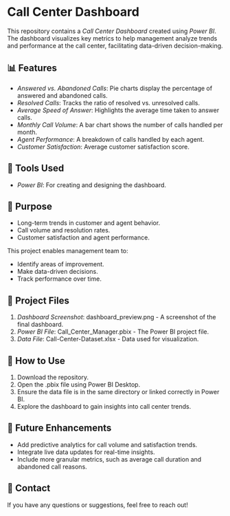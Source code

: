 # Call Center Dashboard

This repository contains a *Call Center Dashboard* created using *Power BI*. The dashboard visualizes key metrics to help management analyze trends and performance at the call center, facilitating data-driven decision-making.

## 📊 Features

- *Answered vs. Abandoned Calls*: Pie charts display the percentage of answered and abandoned calls.
- *Resolved Calls*: Tracks the ratio of resolved vs. unresolved calls.
- *Average Speed of Answer*: Highlights the average time taken to answer calls.
- *Monthly Call Volume*: A bar chart shows the number of calls handled per month.
- *Agent Performance*: A breakdown of calls handled by each agent.
- *Customer Satisfaction*: Average customer satisfaction score.

## 🔧 Tools Used

- *Power BI*: For creating and designing the dashboard.

## 🚀 Purpose

- Long-term trends in customer and agent behavior.
- Call volume and resolution rates.
- Customer satisfaction and agent performance.

This project enables management team to:
- Identify areas of improvement.
- Make data-driven decisions.
- Track performance over time.

## 📂 Project Files

1. *Dashboard Screenshot*: dashboard_preview.png - A screenshot of the final dashboard.
2. *Power BI File*: Call_Center_Manager.pbix - The Power BI project file.
3. *Data File*: Call-Center-Dataset.xlsx - Data used for visualization.

## 📜 How to Use

1. Download the repository.
2. Open the .pbix file using Power BI Desktop.
3. Ensure the data file is in the same directory or linked correctly in Power BI.
4. Explore the dashboard to gain insights into call center trends.

## 📝 Future Enhancements

- Add predictive analytics for call volume and satisfaction trends.
- Integrate live data updates for real-time insights.
- Include more granular metrics, such as average call duration and abandoned call reasons.

## 👋 Contact

If you have any questions or suggestions, feel free to reach out!

